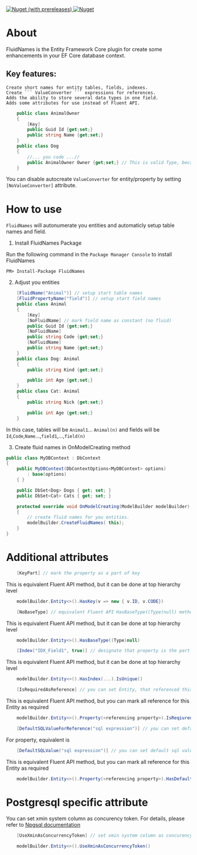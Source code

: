<a href="https://www.nuget.org/packages/FluidNames">
    <img alt="Nuget (with prereleases)" src="https://img.shields.io/nuget/vpre/FluidNames">
</a>
<a href="https://www.nuget.org/packages/FluidNames">
    <img alt="Nuget" src="https://img.shields.io/nuget/dt/FluidNames">
</a>

# About
FluidNames is the Entity Framework Core plugin for create some enhancements in your EF Core database context.
## Key features:  
    Create short names for entity tables, fields, indexes. 
    Create ``` ValueConverter ``` expressions for references.
    Adds the ability to store several data types in one field.
    Adds some attributes for use instead of Fluent API.


```csharp
    public class AnimalOwner
    {
        [Key]
        public Guid Id {get;set;}
        public string Name {get;set;}
    }
    public class Dog
    {
        //... you code ...//
        public AnimalOwner Owner {get;set;} // This is valid Type, because of ValueConverter is present!
    }
```
You can disable autocreate ``` ValueConverter ``` for entity/property by setting ```[NoValueConverter]``` attribute.



# How to use

`FluidNames` will autonumerate you entities  and automaticly setup table names and field.

1. Install FluidNames Package

Run the following command in the `Package Manager Console` to install FluidNames

`PM> Install-Package FluidNames`

2. Adjust you entities

```csharp
    [FluidName("Animal")] // setup start table names
    [FluidPropertyName("field")] // setup start field names
    public class Animal
    {
        [Key]
        [NoFluidName] // mark field name as constant (no fluid)
        public Guid Id {get;set;}
        [NoFluidName]
        public string Code {get;set;}
        [NoFluidName]
        public string Name {get;set;}
    }
    public class Dog: Animal
    {
        public string Kind {get;set;}

        public int Age {get;set;}
    }
    public class Cat: Animal
    {
        public string Nick {get;set;}

        public int Age {get;set;}
    }
```
In this case, tables will be `Animal1`... `Animal(n)` and fields will be `Id`,`Code`,`Name`...,`field1`,...,`field(n)`

3. Create fluid names in OnModelCreating method

```csharp
public class MyDBContext : DbContext
{
    public MyDBContext(DbContextOptions<MyDBContext> options)
        : base(options)
    { }

    public DbSet<Dog> Dogs { get; set; }
    public DbSet<Cat> Cats { get; set; }

    protected override void OnModelCreating(ModelBuilder modelBuilder)
    {
        // create fluid names for you entities.
        modelBuilder.CreateFluidNames( this);
    }
}
```
# Additional attributes
```csharp
    [KeyPart] // mark the property as a part of key
```
This is equivalent Fluent API method, but it can be done at top hierarchy level
```csharp
    modelBuilder.Entity<>().HasKey(v => new { v.ID, v.CODE})
```

```csharp
    [NoBaseType] // equivalent Fluent API HasBaseType((Type)null) method
```
This is equivalent Fluent API method, but it can be done at top hierarchy level
```csharp
    modelBuilder.Entity<>().HasBaseType((Type)null)
```

```csharp
    [Index("IDX_Field1", true)] // designate that property is the part of index
```
This is equivalent Fluent API method, but it can be done at top hierarchy level
```csharp
    modelBuilder.Entity<>().HasIndex(...).IsUnique()
```

```csharp
    [IsRequiredAsReference] // you can set Entity, that referenced this Entity column does not allow null
```
This is equivalent Fluent API method, but you can mark all reference for this Entity as required
```csharp
    modelBuilder.Entity<>().Property(<referencing property>).IsReqiured()
```

```csharp
    [DefaultSQLValueForReference("sql expression")] // you can set default value for reference this Entity
```
For property, equivalent is
```csharp
    [DefaultSQLValue("sql expression")] // you can set default sql value for property
```
This is equivalent Fluent API method, but you can mark all reference for this Entity as required
```csharp
    modelBuilder.Entity<>().Property(<referencing property>).HasDefaultValueSql("sql expression")
```



# Postgresql specific attribute

You can set xmin system column as concurency token. For details, please refer to [Npgsql documentation](https://www.npgsql.org/efcore/modeling/concurrency.html?q=UseXminAsConcurrencyToken)
```csharp
    [UseXminAsConcurrencyToken] // set xmin system column as concurency token
```

```csharp
    modelBuilder.Entity<>().UseXminAsConcurrencyToken()
```




